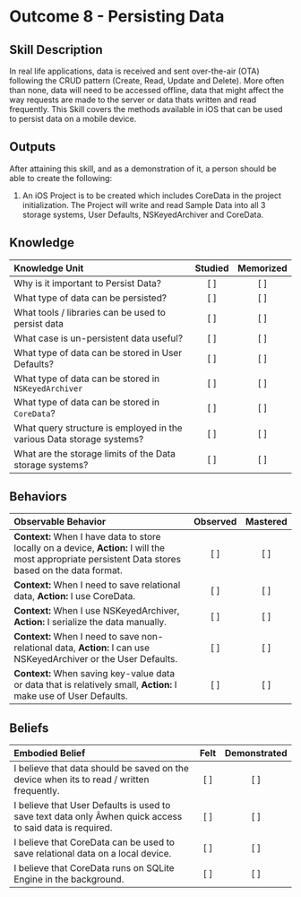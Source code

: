 # Outcome 8 - Persisting Data
Skill Description
-----
In real life applications, data is received and sent over-the-air (OTA) following the CRUD pattern (Create, Read, Update and Delete). More often than none, data will need to be accessed offline, data that might affect the way requests are made to the server or data thats written and read frequently. This Skill covers the methods available in iOS that can be used to persist data on a mobile device.

Outputs
-------
After attaining this skill, and as a demonstration of it, a person should be able to create the following:

1. An iOS Project is to be created which includes CoreData in the project initialization. The Project will write and read Sample Data into all 3 storage systems, User Defaults, NSKeyedArchiver and CoreData.

## Knowledge

| Knowledge Unit   |      Studied      | Memorized |
|:-------------|:------------------:|:--------:|
| Why is it important to Persist Data? | [ ] | [ ] |
| What type of data can be persisted?  | [ ] | [ ] |
| What tools / libraries can be used to persist data | [ ] | [ ] |
| What case is un-persistent data useful? | [ ] | [ ] |
| What type of data can be stored in User Defaults? | [ ] | [ ] |
| What type of data can be stored in `NSKeyedArchiver` | [ ] | [ ] |
| What type of data can be stored in `CoreData`? | [ ] | [ ] |
| What query structure is employed in the various Data storage systems?  | [ ] | [ ] |
| What are the storage limits of the Data storage systems? | [ ] | [ ] |


## Behaviors

| Observable Behavior   |      Observed      | Mastered |
|:-------------|:------------------:|:--------:|
| **Context:** When I have data to store locally on a device, **Action:** I will the most appropriate persistent Data stores based on the data format. | [ ] | [ ] |
| **Context:** When I need to save relational data, **Action:** I use CoreData. | [ ] | [ ] |
| **Context:** When I use NSKeyedArchiver, **Action:** I serialize the data manually. | [ ] | [ ] |
| **Context:** When I need to save non-relational data, **Action:** I can use NSKeyedArchiver or the User Defaults. | [ ] | [ ] |
| **Context:** When saving key-value data or data that is relatively small, **Action:** I make use of User Defaults. | [ ] | [ ] |


## Beliefs

| Embodied Belief   |      Felt      | Demonstrated |
|:-------------|:------------------:|:--------:|
| I believe that data should be saved on the device when its to read / written frequently. | [ ] | [ ] |
| I believe that User Defaults is used to save text data only Âwhen quick access to said data is required. | [ ] | [ ] |
| I believe that CoreData can be used to save relational data on a local device. | [ ] | [ ] |
| I believe that CoreData runs on SQLite Engine in the background. | [ ] | [ ] |
